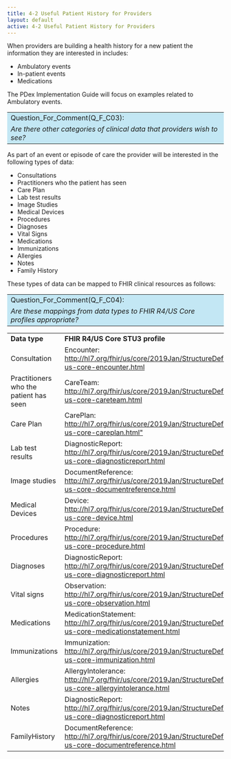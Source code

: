 ```yaml
---
title: 4-2 Useful Patient History for Providers
layout: default
active: 4-2 Useful Patient History for Providers
---
```


When providers are building a health history for a new patient the information they are interested in includes:

- Ambulatory events
- In-patient events
- Medications

The PDex Implementation Guide will focus on examples related to Ambulatory events.

<table style="background-color:rgb(195,231,244);width:100%">
	<tr><td>Question_For_Comment(Q_F_C03):</td></tr>
  <tr><td><i>
		Are there other categories of clinical data that providers wish to see?
	</i></td></tr>	
</table>

As part of an event or episode of care the provider will be interested in the following types of data:

* Consultations
* Practitioners who the patient has seen
* Care Plan 
* Lab test results
* Image Studies
* Medical Devices
* Procedures
* Diagnoses
* Vital Signs
* Medications
* Immunizations
* Allergies
* Notes 
* Family History

These types of data can be mapped to FHIR clinical resources as follows:

<table style="background-color:rgb(195,231,244);width:100%">
	<tr><td>Question_For_Comment(Q_F_C04):</td></tr>
  <tr><td><i>
		Are these mappings from data types to FHIR R4/US Core profiles appropriate?
	</i></td></tr>	
</table>

<table style="width:100%">
	<tr>
		<td><b>Data type</b></td>
		<td><b>FHIR R4/US Core STU3 profile</b></td>
	</tr>
  <tr>
		<td>Consultation</td>
		<td>Encounter: <a href="http://hl7.org/fhir/us/core/2019Jan/StructureDefinition-us-core-encounter.html">http://hl7.org/fhir/us/core/2019Jan/StructureDefinition-us-core-encounter.html</a></td>
	</tr>	
	<tr>
		<td>Practitioners who the patient has seen</td>
		<td>CareTeam: <a href="http://hl7.org/fhir/us/core/2019Jan/StructureDefinition-us-core-careteam.html">http://hl7.org/fhir/us/core/2019Jan/StructureDefinition-us-core-careteam.html</a></td>
	</tr>	
	<tr>
		<td>Care Plan</td>
		<td>CarePlan: <a href="http://hl7.org/fhir/us/core/2019Jan/StructureDefinition-us-core-careplan.html">http://hl7.org/fhir/us/core/2019Jan/StructureDefinition-us-core-careplan.html"</a></td>
	</tr>	
  <tr>
    <td>Lab test results</td>
    <td>DiagnosticReport: <a href="http://hl7.org/fhir/us/core/2019Jan/StructureDefinition-us-core-diagnosticreport.html">http://hl7.org/fhir/us/core/2019Jan/StructureDefinition-us-core-diagnosticreport.html</a></td>
  </tr> 
  <tr>
    <td>Image studies</td>
    <td>DocumentReference: <a href="http://hl7.org/fhir/us/core/2019Jan/StructureDefinition-us-core-documentreference.html">http://hl7.org/fhir/us/core/2019Jan/StructureDefinition-us-core-documentreference.html</a></td>
  </tr> 
  <tr>
    <td>Medical Devices</td>
    <td>Device: <a href="http://hl7.org/fhir/us/core/2019Jan/StructureDefinition-us-core-device.html">http://hl7.org/fhir/us/core/2019Jan/StructureDefinition-us-core-device.html</a></td>
  </tr> 
	  <tr>
    <td>Procedures</td>
    <td>Procedure: <a href="http://hl7.org/fhir/us/core/2019Jan/StructureDefinition-us-core-procedure.html">http://hl7.org/fhir/us/core/2019Jan/StructureDefinition-us-core-procedure.html</a></td>
  </tr> 
	  <tr>
    <td>Diagnoses</td>
    <td>DiagnosticReport: <a href="http://hl7.org/fhir/us/core/2019Jan/StructureDefinition-us-core-diagnosticreport.html">http://hl7.org/fhir/us/core/2019Jan/StructureDefinition-us-core-diagnosticreport.html</a></td>
  </tr> 
	  <tr>
    <td>Vital signs</td>
    <td>Observation: <a href="http://hl7.org/fhir/us/core/2019Jan/StructureDefinition-us-core-observation.html">http://hl7.org/fhir/us/core/2019Jan/StructureDefinition-us-core-observation.html</a></td>
  </tr> 
	    <tr>
    <td>Medications</td>
    <td>MedicationStatement: <a href="http://hl7.org/fhir/us/core/2019Jan/StructureDefinition-us-core-medicationstatement.html">http://hl7.org/fhir/us/core/2019Jan/StructureDefinition-us-core-medicationstatement.html</a></td>
  </tr> 
    <tr>
    <td>Immunizations</td>
    <td>Immunization: <a href="http://hl7.org/fhir/us/core/2019Jan/StructureDefinition-us-core-immunization.html">http://hl7.org/fhir/us/core/2019Jan/StructureDefinition-us-core-immunization.html</a></td>
  </tr> 
    <tr>
    <td>Allergies</td>
    <td>AllergyIntolerance: <a href="http://hl7.org/fhir/us/core/2019Jan/StructureDefinition-us-core-allergyintolerance.html">http://hl7.org/fhir/us/core/2019Jan/StructureDefinition-us-core-allergyintolerance.html</a></td>
  </tr> 
    <tr>
    <td>Notes</td>
    <td>DiagnosticReport: <a href="http://hl7.org/fhir/us/core/2019Jan/StructureDefinition-us-core-diagnosticreport.html">http://hl7.org/fhir/us/core/2019Jan/StructureDefinition-us-core-diagnosticreport.html</a></td>
  </tr> 
 <tr>
    <td>FamilyHistory</td>
    <td>DocumentReference: <a href="http://hl7.org/fhir/us/core/2019Jan/StructureDefinition-us-core-documentreference.html">http://hl7.org/fhir/us/core/2019Jan/StructureDefinition-us-core-documentreference.html</a></td>
  </tr> 
</table>
<br/>
<br/>


